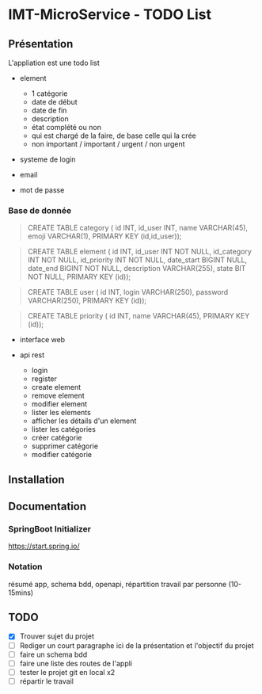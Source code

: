 # IMT-MicroService - TODO List
## Présentation
L'appliation est une todo list

- element
  - 1 catégorie
  - date de début
  - date de fin
  - description
  - état complété ou non
  - qui est chargé de la faire, de base celle qui la crée
  - non important / important / urgent / non urgent
 
 - systeme de login
  - email
  - mot de passe
### Base de donnée
> CREATE TABLE category (
> id INT,
> id_user INT,
> name VARCHAR(45),
> emoji VARCHAR(1),
> PRIMARY KEY (id,id_user));

> CREATE TABLE element (
> id INT,
> id_user INT NOT NULL,
> id_category INT NOT NULL,
> id_priority INT NOT NULL,
> date_start BIGINT NULL,
> date_end BIGINT NOT NULL,
> description VARCHAR(255),
> state BIT NOT NULL,
> PRIMARY KEY (id));

> CREATE TABLE user (
> id INT,
> login VARCHAR(250),
> password VARCHAR(250),
> PRIMARY KEY (id));

> CREATE TABLE priority (
> id INT,
> name VARCHAR(45),
> PRIMARY KEY (id));

- interface web

- api rest
  - login
  - register
  - create element
  - remove element
  - modifier element
  - lister les elements
  - afficher les détails d'un element
  - lister les catégories
  - créer catégorie
  - supprimer catégorie
  - modifier catégorie

## Installation

## Documentation
### SpringBoot Initializer
https://start.spring.io/

### Notation
résumé app, schema bdd, openapi, répartition travail par personne (10-15mins)

## TODO
- [x] Trouver sujet du projet
- [ ] Rediger un court paragraphe ici de la présentation et l'objectif du projet
- [ ] faire un schema bdd
- [ ] faire une liste des routes de l'appli
- [ ] tester le projet git en local x2
- [ ] répartir le travail
